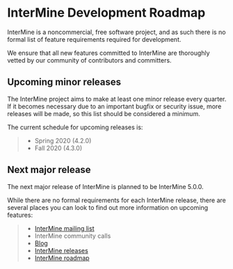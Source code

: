 # InterMine Development Roadmap

InterMine is a noncommercial, free software project, and as such there is no formal list of feature requirements required for development.

We ensure that all new features committed to InterMine are thoroughly vetted by our community of contributors and committers.

## Upcoming minor releases

The InterMine project aims to make at least one minor release every quarter. If it becomes necessary due to an important bugfix or security issue, more releases will be made, so this list should be considered a minimum.

The current schedule for upcoming releases is:

> * Spring 2020 \(4.2.0\)
> * Fall 2020 \(4.3.0\)

## Next major release

The next major release of InterMine is planned to be InterMine 5.0.0.

While there are no formal requirements for each InterMine release, there are several places you can look to find out more information on upcoming features:

> * [InterMine mailing list](https://lists.intermine.org/pipermail/dev/)
> * InterMine community calls
> * [Blog](https://intermineorg.wordpress.com/tag/release-notes/)
> * [InterMine releases](https://github.com/intermine/intermine/releases)
> * [InterMine roadmap](https://github.com/intermine/intermine/projects/7)

